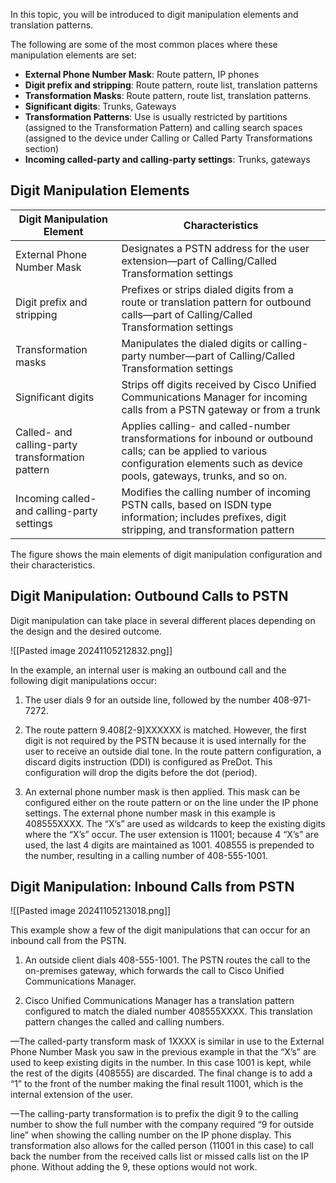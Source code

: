 In this topic, you will be introduced to digit manipulation elements and translation patterns.

The following are some of the most common places where these manipulation elements are set:

- **External Phone Number Mask**: Route pattern, IP phones
- **Digit prefix and stripping**: Route pattern, route list, translation patterns
- **Transformation Masks**: Route pattern, route list, translation patterns.
- **Significant digits**: Trunks, Gateways
- **Transformation Patterns**: Use is usually restricted by partitions (assigned to the Transformation Pattern) and calling search spaces (assigned to the device under Calling or Called Party Transformations section)
- **Incoming called-party and calling-party settings**: Trunks, gateways
 

## Digit Manipulation Elements

|Digit Manipulation Element|Characteristics|
|---|---|
|External Phone Number Mask|Designates a PSTN address for the user extension—part of Calling/Called Transformation settings|
|Digit prefix and stripping|Prefixes or strips dialed digits from a route or translation pattern for outbound calls—part of Calling/Called Transformation settings|
|Transformation masks|Manipulates the dialed digits or calling-party number—part of Calling/Called Transformation settings|
|Significant digits|Strips off digits received by Cisco Unified Communications Manager for incoming calls from a PSTN gateway or from a trunk|
|Called- and calling-party transformation pattern|Applies calling- and called-number transformations for inbound or outbound calls; can be applied to various configuration elements such as device pools, gateways, trunks, and so on.|
|Incoming called- and calling-party settings|Modifies the calling number of incoming PSTN calls, based on ISDN type information; includes prefixes, digit stripping, and transformation pattern|

The figure shows the main elements of digit manipulation configuration and their characteristics.

## Digit Manipulation: Outbound Calls to PSTN

Digit manipulation can take place in several different places depending on the design and the desired outcome.

![[Pasted image 20241105212832.png]]


In the example, an internal user is making an outbound call and the following digit manipulations occur:

1. The user dials 9 for an outside line, followed by the number 408-971-7272.

2. The route pattern 9.408[2-9]XXXXXX is matched. However, the first digit is not required by the PSTN because it is used internally for the user to receive an outside dial tone. In the route pattern configuration, a discard digits instruction (DDI) is configured as PreDot. This configuration will drop the digits before the dot (period).

3. An external phone number mask is then applied. This mask can be configured either on the route pattern or on the line under the IP phone settings. The external phone number mask in this example is 408555XXXX. The “X’s” are used as wildcards to keep the existing digits where the “X’s” occur. The user extension is 11001; because 4 “X’s” are used, the last 4 digits are maintained as 1001. 408555 is prepended to the number, resulting in a calling number of 408-555-1001.

## Digit Manipulation: Inbound Calls from PSTN

![[Pasted image 20241105213018.png]]

This example show a few of the digit manipulations that can occur for an inbound call from the PSTN.

1. An outside client dials 408-555-1001. The PSTN routes the call to the on-premises gateway, which forwards the call to Cisco Unified Communications Manager.

2. Cisco Unified Communications Manager has a translation pattern configured to match the dialed number 408555XXXX. This translation pattern changes the called and calling numbers.

—The called-party transform mask of 1XXXX is similar in use to the External Phone Number Mask you saw in the previous example in that the “X’s” are used to keep existing digits in the number. In this case 1001 is kept, while the rest of the digits (408555) are discarded. The final change is to add a “1” to the front of the number making the final result 11001, which is the internal extension of the user.

—The calling-party transformation is to prefix the digit 9 to the calling number to show the full number with the company required “9 for outside line” when showing the calling number on the IP phone display. This transformation also allows for the called person (11001 in this case) to call back the number from the received calls list or missed calls list on the IP phone. Without adding the 9, these options would not work.
